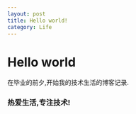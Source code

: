 ```yaml
---
layout: post
title: Hello world!
category: Life
---
```


# Hello world

在毕业的前夕,开始我的技术生活的博客记录.

### 热爱生活,专注技术!
